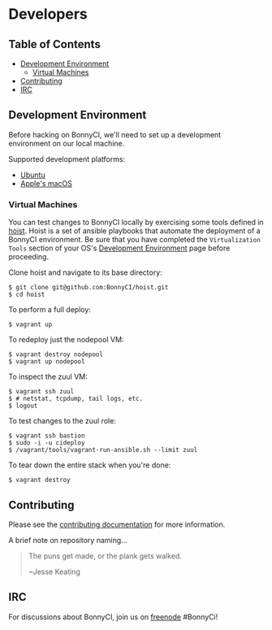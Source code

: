 # Developers

## Table of Contents

* [Development Environment](#development-environment)
  * [Virtual Machines](#virtual-machines)
* [Contributing](#contributing)
* [IRC](#irc)

## Development Environment

Before hacking on BonnyCI, we'll need to set up a development environment on our local machine.

Supported development platforms:

* [Ubuntu](dev-environment/ubuntu.md)
* [Apple's macOS](dev-environment/macOS.md)

### Virtual Machines

You can test changes to BonnyCI locally by exercising some tools defined in [hoist](www.github.com/BonnyCI/hoist). Hoist is a set of ansible playbooks that automate the deployment of a BonnyCI environment. Be sure that you have completed the `Virtualization Tools` section of your OS's [Development Environment](#development-environment) page before proceeding.

Clone hoist and navigate to its base directory:

```shell
$ git clone git@github.com:BonnyCI/hoist.git
$ cd hoist
```

To perform a full deploy:

```shell
$ vagrant up
```

To redeploy just the nodepool VM:

```shell
$ vagrant destroy nodepool
$ vagrant up nodepool
```

To inspect the zuul VM:

```shell
$ vagrant ssh zuul
$ # netstat, tcpdump, tail logs, etc.
$ logout
```

To test changes to the zuul role:

```shell
$ vagrant ssh bastion
$ sudo -i -u cideploy
$ /vagrant/tools/vagrant-run-ansible.sh --limit zuul
```

To tear down the entire stack when you're done:

```shell
$ vagrant destroy
```

## Contributing

Please see the [contributing documentation](contributing) for more information.

A brief note on repository naming...
> The puns get made, or the plank gets walked.
>
> ~Jesse Keating

## IRC

For discussions about BonnyCI, join us on [freenode](https://freenode.net) #BonnyCi!
